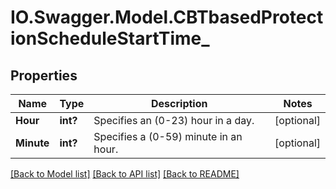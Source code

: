 # IO.Swagger.Model.CBTbasedProtectionScheduleStartTime_
## Properties

Name | Type | Description | Notes
------------ | ------------- | ------------- | -------------
**Hour** | **int?** | Specifies an (0-23) hour in a day. | [optional] 
**Minute** | **int?** | Specifies a (0-59) minute in an hour. | [optional] 

[[Back to Model list]](../README.md#documentation-for-models) [[Back to API list]](../README.md#documentation-for-api-endpoints) [[Back to README]](../README.md)

